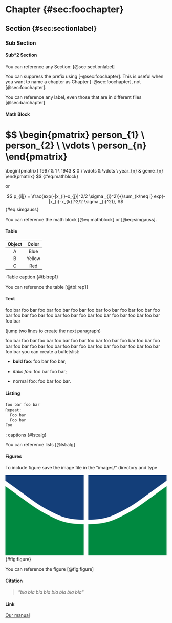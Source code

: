 # Chapter {#sec:foochapter}
## Section {#sec:sectionlabel}
### Sub Section
#### Sub*2 Section

You can reference any Section: [@sec:sectionlabel]

You can suppress the prefix using [-@sec:foochapter]. This is useful when you want to name a chapter as Chapter [-@sec:foochapter], not [@sec:foochapter].

You can reference any label, even those that are in different files [@sec:barchapter]

#### Math Block
$$
  \begin{pmatrix}
    person_{1} \\
    person_{2} \\
    \vdots \\
    person_{n}
  \end{pmatrix}
  =
  \begin{pmatrix}
    1997 & 1 \\
    1943 & 0 \\
    \vdots  & \vdots \\
    year_{n} & genre_{n}
  \end{pmatrix}
$$ {#eq:mathblock}

or

$$
  p_{i|j} = \frac{exp(-|x_{i}-x_{j}|^2/2
  \sigma _{i}^2)}{\sum_{k\neq i}
  exp(-|x_{i}-x_{k}|^2/2 \sigma _{i}^2)},
$$ {#eq:simgauss}

You can reference the math block [@eq:mathblock] or [@eq:simgauss].

#### Table

|Object|Color|
|:---:|:---:|
|A|Blue|
|B|Yellow|
|C|Red|
:Table caption {#tbl:rep1}

You can reference the table [@tbl:rep1]

#### Text

foo bar foo bar foo bar foo bar foo bar foo bar foo bar foo bar foo bar foo bar foo bar foo bar foo bar foo bar foo bar foo bar foo bar foo bar foo bar foo bar

(jump two lines to create the next paragraph)

foo bar foo bar foo bar foo bar foo bar foo bar foo bar foo bar foo bar foo bar foo bar foo bar foo bar foo bar foo bar foo bar foo bar foo bar foo bar foo bar you can create a bulletslist:

* **bold foo**: foo bar foo bar;

* _italic foo_: foo bar foo bar;

* normal foo: foo bar foo bar.

#### Listing

```
foo bar foo bar
Repeat:
  Foo bar
  Foo bar
Foo
```
: captions {#lst:alg}

You can reference lists [@lst:alg]

#### Figures

To include figure save the image file in the "images/" directory and type

![captions](images/example.png){#fig:figure}

You can reference the figure [@fig:figure]

#### Citation

> _"bla bla bla bla bla bla bla bla"_

#### Link

[Our manual](https://github.com/luanguimaraesla/pandocker-blank)
